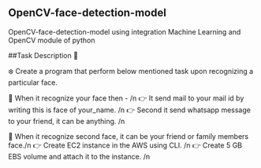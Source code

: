 ## OpenCV-face-detection-model
OpenCV-face-detection-model using integration Machine Learning and OpenCV module of python

##Task Description 📄

❄️ Create a program that perform below mentioned task upon recognizing a particular face. 

📌 When it recognize your face then - /n
👉 It send mail to your mail id by writing this is face of your_name. /n
👉 Second it send whatsapp message to your friend, it can be anything. /n

📌 When it recognize second  face, it can be your friend or family members face./n
👉 Create EC2 instance in the AWS using CLI. /n
👉 Create 5 GB EBS volume and attach it to the instance. /n
